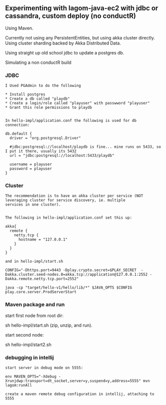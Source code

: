 ## Experimenting with lagom-java-ec2 with jdbc or cassandra, custom deploy (no conductR)


Using Maven.

Currently not using any PersistentEntities, but using akka cluster directly. Using cluster sharding backed
by Akka Distributed Data.

Using straight up old school jdbc to update a postgres db.

Simulating a non conductR build



### JDBC

    I Used PGAdmin to do the following

    * Install postgres
    * Create a db called "playdb"
    * Create a login/role called "playuser" with passwword "playuser"
    * Grant this role permissions to playdb
    
    
    In hello-impl/application.conf the following is used for db connection:
    
    db.default {
      driver = "org.postgresql.Driver"
    
      #jdbc:postgresql://localhost/playdb is fine... mine runs on 5433, so I put it there, usually its 5432
      url = "jdbc:postgresql://localhost:5433/playdb"
    
      username = playuser
      password = playuser
    }


### Cluster


    The recommendation is to have an akka cluster per service (NOT leveraging cluster for service discovery, ie. multiple
    services in one cluster).
    
    
    The following in hello-impl/application.conf set this up:
    
    akka{
      remote {
        netty.tcp {
          hostname = "127.0.0.1"
        }
      }
    }
    
    and in hello-impl/start.sh
    
    CONFIG="-Dhttps.port=9443 -Dplay.crypto.secret=$PLAY_SECRET  -Dakka.cluster.seed-nodes.0=akka.tcp://application@127.0.0.1:2552 -Dakka.remote.netty.tcp.port=2552"
    
    java -cp "target/hello-v1/hello/lib/*" $JAVA_OPTS $CONFIG play.core.server.ProdServerStart
    


### Maven package and run

   start first node from root dir:
   
   sh hello-impl/start.sh  (zip, unzip, and run).
   
   start second node:
   
   sh hello-impl/start2.sh
   



### debugging in intellij
    
    
    start server in debug mode on 5555:
    
    env MAVEN_OPTS="-Xdebug -Xrunjdwp:transport=dt_socket,server=y,suspend=y,address=5555" mvn lagom:runAll
    
    create a maven remote debug configuration in intellij, attaching to 5555
    
    
    
    
    
    
    